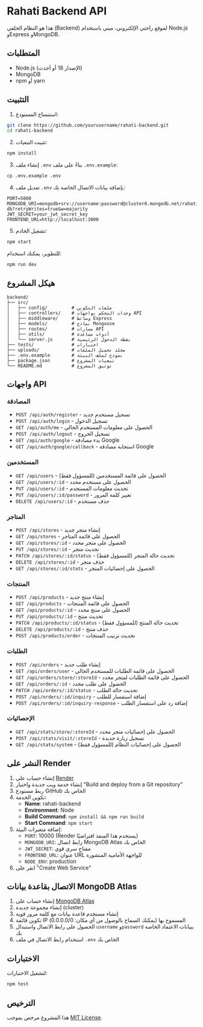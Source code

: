 # Rahati Backend API

هذا هو النظام الخلفي (Backend) لموقع راحتي الإلكتروني، مبني باستخدام Node.js وExpress وMongoDB.

## المتطلبات

- Node.js (الإصدار 18 أو أحدث)
- MongoDB
- npm أو yarn

## التثبيت

1. استنساخ المستودع:
```bash
git clone https://github.com/yourusername/rahati-backend.git
cd rahati-backend
```

2. تثبيت التبعيات:
```bash
npm install
```

3. إنشاء ملف `.env` بناءً على ملف `.env.example`:
```bash
cp .env.example .env
```

4. تعديل ملف `.env` بإضافة بيانات الاتصال الخاصة بك:
```
PORT=5000
MONGODB_URI=mongodb+srv://username:password@cluster0.mongodb.net/rahati-db?retryWrites=true&w=majority
JWT_SECRET=your_jwt_secret_key
FRONTEND_URL=http://localhost:3000
```

5. تشغيل الخادم:
```bash
npm start
```

للتطوير، يمكنك استخدام:
```bash
npm run dev
```

## هيكل المشروع

```
backend/
├── src/
│   ├── config/         # ملفات التكوين
│   ├── controllers/    # وحدات التحكم بواجهات API
│   ├── middleware/     # وسائط Express
│   ├── models/         # نماذج Mongoose
│   ├── routes/         # مسارات API
│   ├── utils/          # أدوات مساعدة
│   └── server.js       # نقطة الدخول الرئيسية
├── tests/              # اختبارات
├── uploads/            # مجلد تحميل الملفات
├── .env.example        # نموذج لملف البيئة
├── package.json        # تبعيات المشروع
└── README.md           # توثيق المشروع
```

## واجهات API

### المصادقة

- `POST /api/auth/register` - تسجيل مستخدم جديد
- `POST /api/auth/login` - تسجيل الدخول
- `GET /api/auth/me` - الحصول على معلومات المستخدم الحالي
- `POST /api/auth/logout` - تسجيل الخروج
- `GET /api/auth/google` - بدء مصادقة Google
- `GET /api/auth/google/callback` - استجابة مصادقة Google

### المستخدمين

- `GET /api/users` - الحصول على قائمة المستخدمين (للمسؤول فقط)
- `GET /api/users/:id` - الحصول على مستخدم محدد
- `PUT /api/users/:id` - تحديث معلومات المستخدم
- `PUT /api/users/:id/password` - تغيير كلمة المرور
- `DELETE /api/users/:id` - حذف مستخدم

### المتاجر

- `POST /api/stores` - إنشاء متجر جديد
- `GET /api/stores` - الحصول على قائمة المتاجر
- `GET /api/stores/:id` - الحصول على متجر محدد
- `PUT /api/stores/:id` - تحديث متجر
- `PATCH /api/stores/:id/status` - تحديث حالة المتجر (للمسؤول فقط)
- `DELETE /api/stores/:id` - حذف متجر
- `GET /api/stores/:id/stats` - الحصول على إحصائيات المتجر

### المنتجات

- `POST /api/products` - إنشاء منتج جديد
- `GET /api/products` - الحصول على قائمة المنتجات
- `GET /api/products/:id` - الحصول على منتج محدد
- `PUT /api/products/:id` - تحديث منتج
- `PATCH /api/products/:id/status` - تحديث حالة المنتج (للمسؤول فقط)
- `DELETE /api/products/:id` - حذف منتج
- `POST /api/products/order` - تحديث ترتيب المنتجات

### الطلبات

- `POST /api/orders` - إنشاء طلب جديد
- `GET /api/orders/user` - الحصول على قائمة الطلبات للمستخدم الحالي
- `GET /api/orders/store/:storeId` - الحصول على قائمة الطلبات لمتجر محدد
- `GET /api/orders/:id` - الحصول على طلب محدد
- `PATCH /api/orders/:id/status` - تحديث حالة الطلب
- `POST /api/orders/:id/inquiry` - إضافة استفسار للطلب
- `POST /api/orders/:id/inquiry-response` - إضافة رد على استفسار الطلب

### الإحصائيات

- `GET /api/stats/store/:storeId` - الحصول على إحصائيات متجر محدد
- `POST /api/stats/visit/:storeId` - تسجيل زيارة جديدة
- `GET /api/stats/system` - الحصول على إحصائيات النظام (للمسؤول فقط)

## النشر على Render

1. إنشاء حساب على [Render](https://render.com/)
2. إنشاء خدمة ويب جديدة واختيار "Build and deploy from a Git repository"
3. ربط مستودع GitHub الخاص بك
4. تكوين الخدمة:
   - **Name**: rahati-backend
   - **Environment**: Node
   - **Build Command**: `npm install && npm run build`
   - **Start Command**: `npm start`
5. إضافة متغيرات البيئة:
   - `PORT`: 10000 (Render يستخدم هذا المنفذ افتراضيًا)
   - `MONGODB_URI`: رابط اتصال MongoDB Atlas الخاص بك
   - `JWT_SECRET`: مفتاح سري قوي
   - `FRONTEND_URL`: عنوان URL للواجهة الأمامية المنشورة
   - `NODE_ENV`: production
6. انقر على "Create Web Service"

## الاتصال بقاعدة بيانات MongoDB Atlas

1. إنشاء حساب على [MongoDB Atlas](https://www.mongodb.com/cloud/atlas)
2. إنشاء مجموعة جديدة (cluster)
3. إنشاء مستخدم قاعدة بيانات مع كلمة مرور قوية
4. تكوين قائمة IP المسموح بها (يمكنك السماح بالوصول من أي مكان: 0.0.0.0/0)
5. الحصول على رابط الاتصال واستبدال `username` و`password` ببيانات الاعتماد الخاصة بك
6. استخدام رابط الاتصال في ملف `.env` الخاص بك

## الاختبارات

لتشغيل الاختبارات:

```bash
npm test
```

## الترخيص

هذا المشروع مرخص بموجب [MIT License](LICENSE).
